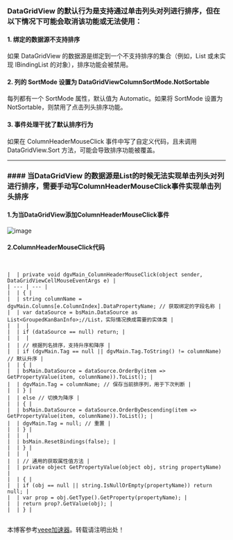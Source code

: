 
### DataGridView 的默认行为是支持通过单击列头对列进行排序，但在以下情况下可能会取消该功能或无法使用：


#### 1\. 绑定的数据源不支持排序


如果 DataGridView 的数据源是绑定到一个不支持排序的集合（例如，List 或未实现 IBindingList 的对象），排序功能会被禁用。


#### 2\. 列的 SortMode 设置为 DataGridViewColumnSortMode.NotSortable


每列都有一个 SortMode 属性，默认值为 Automatic。如果将 SortMode 设置为 NotSortable，则禁用了点击列头排序功能。


#### 3\. 事件处理干扰了默认排序行为


如果在 ColumnHeaderMouseClick 事件中写了自定义代码，且未调用 DataGridView.Sort 方法，可能会导致排序功能被覆盖。




---


### \#\#\#\# 当DataGridView 的数据源是List的时候无法实现单击列头对列进行排序，需要手动写ColumnHeaderMouseClick事件实现单击列头排序


#### 1\.为当DataGridView添加ColumnHeaderMouseClick事件


![image](https://img2024.cnblogs.com/blog/3390178/202412/3390178-20241211165202138-779219299.png)


#### 2\.ColumnHeaderMouseClick代码



```


|  | private void dgvMain_ColumnHeaderMouseClick(object sender, DataGridViewCellMouseEventArgs e) |
| --- | --- |
|  | { |
|  | string columnName = dgvMain.Columns[e.ColumnIndex].DataPropertyName; // 获取绑定的字段名称 |
|  | var dataSource = bsMain.DataSource as List<GroupedKanBanInfo>;//List，实际情况换成需要的实体类 |
|  |  |
|  | if (dataSource == null) return; |
|  |  |
|  | // 根据列名排序，支持升序和降序 |
|  | if (dgvMain.Tag == null || dgvMain.Tag.ToString() != columnName) // 默认升序 |
|  | { |
|  | bsMain.DataSource = dataSource.OrderBy(item => GetPropertyValue(item, columnName)).ToList(); |
|  | dgvMain.Tag = columnName; // 保存当前排序列，用于下次判断 |
|  | } |
|  | else // 切换为降序 |
|  | { |
|  | bsMain.DataSource = dataSource.OrderByDescending(item => GetPropertyValue(item, columnName)).ToList(); |
|  | dgvMain.Tag = null; // 重置 |
|  | } |
|  |  |
|  | bsMain.ResetBindings(false); |
|  | } |
|  |  |
|  | // 通用的获取属性值方法 |
|  | private object GetPropertyValue(object obj, string propertyName) |
|  | { |
|  | if (obj == null || string.IsNullOrEmpty(propertyName)) return null; |
|  | var prop = obj.GetType().GetProperty(propertyName); |
|  | return prop?.GetValue(obj); |
|  | } |


```

 本博客参考[veee加速器](https://youhaochi.com)。转载请注明出处！
